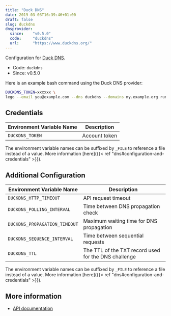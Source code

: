 ```yaml
---
title: "Duck DNS"
date: 2019-03-03T16:39:46+01:00
draft: false
slug: duckdns
dnsprovider:
  since:    "v0.5.0"
  code:     "duckdns"
  url:      "https://www.duckdns.org/"
---
```


<!-- THIS DOCUMENTATION IS AUTO-GENERATED. PLEASE DO NOT EDIT. -->
<!-- providers/dns/duckdns/duckdns.toml -->
<!-- THIS DOCUMENTATION IS AUTO-GENERATED. PLEASE DO NOT EDIT. -->


Configuration for [Duck DNS](https://www.duckdns.org/).


<!--more-->

- Code: `duckdns`
- Since: v0.5.0


Here is an example bash command using the Duck DNS provider:

```bash
DUCKDNS_TOKEN=xxxxxx \
lego --email you@example.com --dns duckdns --domains my.example.org run
```




## Credentials

| Environment Variable Name | Description |
|-----------------------|-------------|
| `DUCKDNS_TOKEN` | Account token |

The environment variable names can be suffixed by `_FILE` to reference a file instead of a value.
More information [here]({{< ref "dns#configuration-and-credentials" >}}).


## Additional Configuration

| Environment Variable Name | Description |
|--------------------------------|-------------|
| `DUCKDNS_HTTP_TIMEOUT` | API request timeout |
| `DUCKDNS_POLLING_INTERVAL` | Time between DNS propagation check |
| `DUCKDNS_PROPAGATION_TIMEOUT` | Maximum waiting time for DNS propagation |
| `DUCKDNS_SEQUENCE_INTERVAL` | Time between sequential requests |
| `DUCKDNS_TTL` | The TTL of the TXT record used for the DNS challenge |

The environment variable names can be suffixed by `_FILE` to reference a file instead of a value.
More information [here]({{< ref "dns#configuration-and-credentials" >}}).




## More information

- [API documentation](https://www.duckdns.org/spec.jsp)

<!-- THIS DOCUMENTATION IS AUTO-GENERATED. PLEASE DO NOT EDIT. -->
<!-- providers/dns/duckdns/duckdns.toml -->
<!-- THIS DOCUMENTATION IS AUTO-GENERATED. PLEASE DO NOT EDIT. -->
